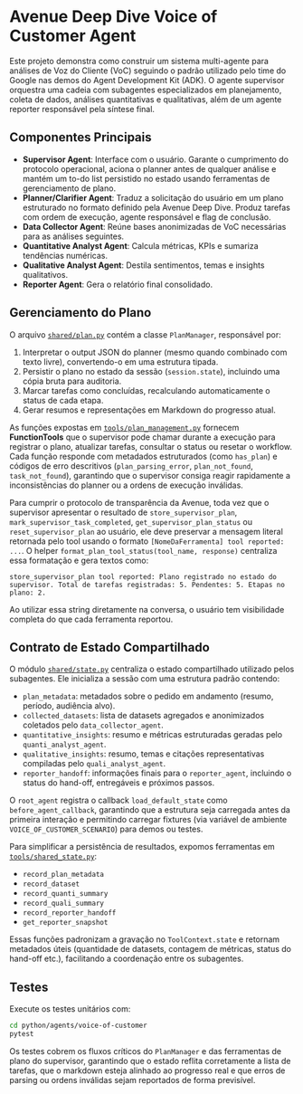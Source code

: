 # Avenue Deep Dive Voice of Customer Agent

Este projeto demonstra como construir um sistema multi-agente para análises de
Voz do Cliente (VoC) seguindo o padrão utilizado pelo time do Google nas demos
do Agent Development Kit (ADK). O agente supervisor orquestra uma cadeia com
subagentes especializados em planejamento, coleta de dados, análises
quantitativas e qualitativas, além de um agente reporter responsável pela
síntese final.

## Componentes Principais

- **Supervisor Agent**: Interface com o usuário. Garante o cumprimento do
  protocolo operacional, aciona o planner antes de qualquer análise e mantém um
  to-do list persistido no estado usando ferramentas de gerenciamento de plano.
- **Planner/Clarifier Agent**: Traduz a solicitação do usuário em um plano
  estruturado no formato definido pela Avenue Deep Dive. Produz tarefas com
  ordem de execução, agente responsável e flag de conclusão.
- **Data Collector Agent**: Reúne bases anonimizadas de VoC necessárias para as
  análises seguintes.
- **Quantitative Analyst Agent**: Calcula métricas, KPIs e sumariza tendências
  numéricas.
- **Qualitative Analyst Agent**: Destila sentimentos, temas e insights
  qualitativos.
- **Reporter Agent**: Gera o relatório final consolidado.

## Gerenciamento do Plano

O arquivo [`shared/plan.py`](voice_of_customer/shared/plan.py) contém a classe
`PlanManager`, responsável por:

1. Interpretar o output JSON do planner (mesmo quando combinado com texto
   livre), convertendo-o em uma estrutura tipada.
2. Persistir o plano no estado da sessão (`session.state`), incluindo uma cópia
   bruta para auditoria.
3. Marcar tarefas como concluídas, recalculando automaticamente o status de cada
   etapa.
4. Gerar resumos e representações em Markdown do progresso atual.

As funções expostas em [`tools/plan_management.py`](voice_of_customer/tools/plan_management.py)
fornecem **FunctionTools** que o supervisor pode chamar durante a execução para
registrar o plano, atualizar tarefas, consultar o status ou resetar o workflow.
Cada função responde com metadados estruturados (como `has_plan`) e códigos de
erro descritivos (`plan_parsing_error`, `plan_not_found`, `task_not_found`),
garantindo que o supervisor consiga reagir rapidamente a inconsistências do
planner ou a ordens de execução inválidas.

Para cumprir o protocolo de transparência da Avenue, toda vez que o supervisor
apresentar o resultado de `store_supervisor_plan`, `mark_supervisor_task_completed`,
`get_supervisor_plan_status` ou `reset_supervisor_plan` ao usuário, ele deve
preservar a mensagem literal retornada pelo tool usando o formato
`[NomeDaFerramenta] tool reported: ...`. O helper
`format_plan_tool_status(tool_name, response)` centraliza essa formatação e
gera textos como:

```
store_supervisor_plan tool reported: Plano registrado no estado do supervisor. Total de tarefas registradas: 5. Pendentes: 5. Etapas no plano: 2.
```

Ao utilizar essa string diretamente na conversa, o usuário tem visibilidade
completa do que cada ferramenta reportou.


## Contrato de Estado Compartilhado

O módulo [`shared/state.py`](voice_of_customer/shared/state.py) centraliza o
estado compartilhado utilizado pelos subagentes. Ele inicializa a sessão com
uma estrutura padrão contendo:

- `plan_metadata`: metadados sobre o pedido em andamento (resumo, período,
  audiência alvo).
- `collected_datasets`: lista de datasets agregados e anonimizados coletados
  pelo `data_collector_agent`.
- `quantitative_insights`: resumo e métricas estruturadas geradas pelo
  `quanti_analyst_agent`.
- `qualitative_insights`: resumo, temas e citações representativas compiladas
  pelo `quali_analyst_agent`.
- `reporter_handoff`: informações finais para o `reporter_agent`, incluindo o
  status do hand-off, entregáveis e próximos passos.

O `root_agent` registra o callback `load_default_state` como
`before_agent_callback`, garantindo que a estrutura seja carregada antes da
primeira interação e permitindo carregar fixtures (via variável de ambiente
`VOICE_OF_CUSTOMER_SCENARIO`) para demos ou testes.

Para simplificar a persistência de resultados, expomos ferramentas em
[`tools/shared_state.py`](voice_of_customer/tools/shared_state.py):

- `record_plan_metadata`
- `record_dataset`
- `record_quanti_summary`
- `record_quali_summary`
- `record_reporter_handoff`
- `get_reporter_snapshot`

Essas funções padronizam a gravação no `ToolContext.state` e retornam metadados
úteis (quantidade de datasets, contagem de métricas, status do hand-off etc.),
facilitando a coordenação entre os subagentes.


## Testes

Execute os testes unitários com:

```bash
cd python/agents/voice-of-customer
pytest
```

Os testes cobrem os fluxos críticos do `PlanManager` e das ferramentas de plano
do supervisor, garantindo que o estado reflita corretamente a lista de tarefas,
que o markdown esteja alinhado ao progresso real e que erros de parsing ou
ordens inválidas sejam reportados de forma previsível.
